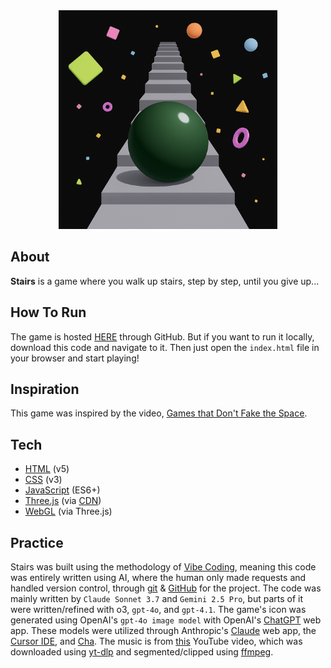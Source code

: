 <div align="center">
  <img src="./icon.png" width="350"/>
</div>

## About

**Stairs** is a game where you walk up stairs, step by step, until you give up...

## How To Run

The game is hosted [HERE](https://mehmetmhy.github.io/stairs/) through GitHub. But if you want to run it locally, download this code and navigate to it. Then just open the `index.html` file in your browser and start playing!

## Inspiration

This game was inspired by the video, [Games that Don't Fake the Space](https://www.youtube.com/watch?v=Q85l1Fenc5w).

## Tech

- [HTML](https://developer.mozilla.org/en-US/docs/Web/HTML) (v5)
- [CSS](https://developer.mozilla.org/en-US/docs/Web/CSS) (v3)
- [JavaScript](https://developer.mozilla.org/en-US/docs/Web/JavaScript) (ES6+)
- [Three.js](https://threejs.org/) (via [CDN](https://en.wikipedia.org/wiki/Content_delivery_network))
- [WebGL](https://developer.mozilla.org/en-US/docs/Web/API/WebGL_API) (via Three.js)

## Practice

Stairs was built using the methodology of [Vibe Coding](https://en.wikipedia.org/wiki/Vibe_coding), meaning this code was entirely written using AI, where the human only made requests and handled version control, through [git](https://git-scm.com/) & [GitHub](https://github.com/) for the project. The code was mainly written by `Claude Sonnet 3.7` and `Gemini 2.5 Pro`, but parts of it were written/refined with o3, `gpt-4o`, and `gpt-4.1`. The game's icon was generated using OpenAI's `gpt-4o image model` with OpenAI's [ChatGPT](https://chat.openai.com/chat) web app. These models were utilized through Anthropic's [Claude](https://claude.ai/new) web app, the [Cursor IDE](https://www.cursor.com/), and [Cha](https://github.com/MehmetMHY/cha/). The music is from [this](https://www.youtube.com/watch?v=CeyIAgXeIL0) YouTube video, which was downloaded using [yt-dlp](https://github.com/yt-dlp/yt-dlp) and segmented/clipped using [ffmpeg](https://ffmpeg.org/).

